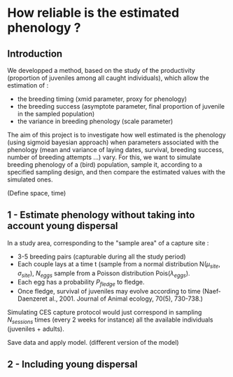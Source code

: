 # How reliable is the estimated phenology ? 


## Introduction

We developped a method, based on the study of the productivity (proportion of juveniles among all caught individuals), which allow the estimation of : 
- the breeding timing (xmid parameter, proxy for phenology)
- the breeding success (asymptote parameter, final proportion of juvenile in the sampled population)
- the variance in breeding phenology (scale parameter) 

The aim of this project is to investigate how well estimated is the phenology (using sigmoid bayesian approach) when parameters associated with the phenology (mean and variance of laying dates, survival, breeding success, number of breeding attempts ...) vary. For this, we want to simulate breeding phenology of a (bird) population, sample it, according to a specified sampling design, and then compare the estimated values with the simulated ones. 

(Define space, time)

## 1 - Estimate phenology without taking into account young dispersal 

In a study area, corresponding to the "sample area" of a capture site : 
- 3-5 breeding pairs (capturable during all the study period)
- Each couple lays at a time t (sample from a normal distribution N($\mu_{site}$, $\sigma_{site}$), $N_{eggs}$ sample from a Poisson distribution Pois($\lambda_{eggs}$).
- Each egg has a probability $P_{fledge}$ to fledge. 
- Once fledge, survival of juveniles may evolve according to time (Naef‐Daenzeret al., 2001. Journal of Animal ecology, 70(5), 730-738.)

Simulating CES capture protocol would just correspond in sampling $N_{sessions}$ times (every 2 weeks for instance) all the available individuals (juveniles + adults).

Save data and apply model. (different version of the model)



## 2 - Including young dispersal

